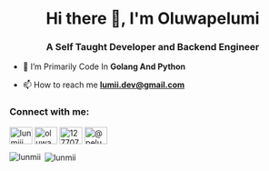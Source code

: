 <h1 align="center">Hi there 👋, I'm Oluwapelumi</h1>
<h3 align="center">A Self Taught Developer and Backend Engineer</h3>


- 🔭 I’m Primarily Code In **Golang And Python**

- 📫 How to reach me **lumii.dev@gmail.com**

<h3 align="left">Connect with me:</h3>
<p align="left">
<a href="https://twitter.com/lunmiii" target="blank"><img align="center" src="https://raw.githubusercontent.com/rahuldkjain/github-profile-readme-generator/master/src/images/icons/Social/twitter.svg" alt="lunmiii" height="30" width="40" /></a>
<a href="https://linkedin.com/in/oluwapelumi (david) alo" target="blank"><img align="center" src="https://raw.githubusercontent.com/rahuldkjain/github-profile-readme-generator/master/src/images/icons/Social/linked-in-alt.svg" alt="oluwapelumi (david) alo" height="30" width="40" /></a>
<a href="https://stackoverflow.com/users/12770723" target="blank"><img align="center" src="https://raw.githubusercontent.com/rahuldkjain/github-profile-readme-generator/master/src/images/icons/Social/stack-overflow.svg" alt="12770723" height="30" width="40" /></a>
<a href="https://medium.com/@pelumidavid" target="blank"><img align="center" src="https://raw.githubusercontent.com/rahuldkjain/github-profile-readme-generator/master/src/images/icons/Social/medium.svg" alt="@pelumidavid" height="30" width="40" /></a>
</p>



<p><img align="left" src="https://github-readme-stats.vercel.app/api/top-langs?username=lunmii&show_icons=true&locale=en&layout=compact" alt="lunmii" /></p>

<p>&nbsp;<img align="center" src="https://github-readme-stats.vercel.app/api?username=lunmii&show_icons=true&locale=en" alt="lunmii" /></p>
